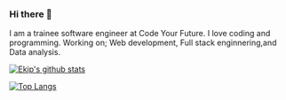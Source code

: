 ### Hi there 👋

I am a trainee software engineer at Code Your Future. I love coding and programming.
Working on; 
Web development,
Full stack enginnering,and
Data analysis.


[![Ekip's github stats](https://github-readme-stats.vercel.app/api?username=istanbulbekle&show_icons=true&&theme=dracula)](https://github.com/istanbulbekle/github-readme-stats)

[![Top Langs](https://github-readme-stats.vercel.app/api/top-langs/?username=istanbulbekle)](https://github.com/istanbulbekle/github-readme-stats)

